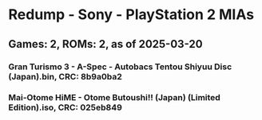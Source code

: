 # Redump - Sony - PlayStation 2 MIAs
## Games: 2, ROMs: 2, as of 2025-03-20

### Gran Turismo 3 - A-Spec - Autobacs Tentou Shiyuu Disc (Japan).bin, CRC: 8b9a0ba2
### Mai-Otome HiME - Otome Butoushi!! (Japan) (Limited Edition).iso, CRC: 025eb849
